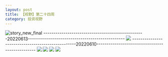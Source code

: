 ```yaml
---
layout: post
title: 【视野】第二十四周
category: 投资视野
---
```

![story_new_final](http://rbwl8nwm4.hd-bkt.clouddn.com/img/story_new_final_0322.png)
--------------------------------------------------20220613------------------------------------------------
![](http://rc5p5sl4z.hd-bkt.clouddn.com/img/factors-220613-1.jpg)
--------------------------------------------------20220610------------------------------------------------
![](http://rc5p5sl4z.hd-bkt.clouddn.com/img/factors-220610-4.jpg)
![](http://rc5p5sl4z.hd-bkt.clouddn.com/img/factors-220610-1.jpg)
![](http://rc5p5sl4z.hd-bkt.clouddn.com/img/factors-220610-2.jpg)
![](http://rc5p5sl4z.hd-bkt.clouddn.com/img/jin-220611-1.jpg)

  




